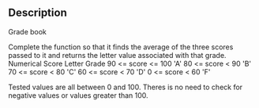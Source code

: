 ## Description

Grade book

Complete the function so that it finds the average of the three scores passed to it and returns the letter value associated with that grade.
Numerical Score Letter Grade
90 <= score <= 100 'A'
80 <= score < 90 'B'
70 <= score < 80 'C'
60 <= score < 70 'D'
0 <= score < 60 'F'

Tested values are all between 0 and 100. Theres is no need to check for negative values or values greater than 100.
